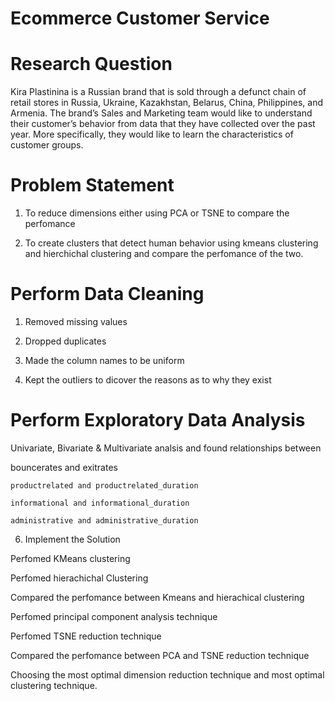 # Ecommerce Customer Service

# Research Question
 
Kira Plastinina is a Russian brand that is sold through a defunct chain of retail stores in Russia, Ukraine, Kazakhstan, Belarus, China, Philippines, and Armenia. The brand’s Sales and Marketing team would like to understand their customer’s behavior from data that they have collected over the past year. More specifically, they would like to learn the characteristics of customer groups.

# Problem Statement

1. To reduce dimensions either using PCA or TSNE to compare the perfomance

2. To create clusters that detect human behavior using kmeans clustering and hierchichal clustering and compare the perfomance of the two.

# Perform Data Cleaning

1. Removed missing values

2. Dropped duplicates

3. Made the column names to be uniform

4. Kept the outliers to dicover the reasons as to why they exist

# Perform Exploratory Data Analysis  

Univariate, Bivariate & Multivariate analsis and found relationships between
 
   bouncerates and exitrates

    productrelated and productrelated_duration

    informational and informational_duration

    administrative and administrative_duration

6. Implement the Solution
 
 Perfomed KMeans clustering
 
 Perfomed hierachichal Clustering
 
 Compared the perfomance between Kmeans and hierachical clustering
 
 Perfomed principal component analysis technique
 
 Perfomed TSNE reduction technique
 
 Compared the perfomance between PCA and TSNE reduction technique
 
 Choosing the most optimal dimension reduction technique and most optimal clustering technique.
